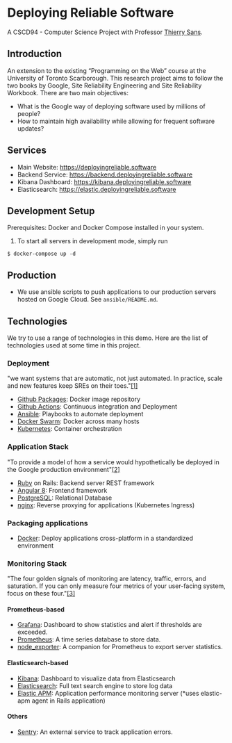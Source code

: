 # Deploying Reliable Software
A CSCD94 - Computer Science Project with Professor [Thierry Sans](https://github.com/thierrysans).

## Introduction

An extension to the existing “Programming on the Web” course at the University of Toronto Scarborough. This research project aims to follow the two books by Google, Site Reliability Engineering and Site Reliability Workbook. There are two main objectives:
- What is the Google way of deploying software used by millions of people?
- How to maintain high availability while allowing for frequent software updates?

## Services
- Main Website: https://deployingreliable.software
- Backend Service: https://backend.deployingreliable.software
- Kibana Dashboard: https://kibana.deployingreliable.software
- Elasticsearch: https://elastic.deployingreliable.software

## Development Setup
Prerequisites: Docker and Docker Compose installed in your system.

1. To start all servers in development mode, simply run
```
$ docker-compose up -d
```

## Production
- We use ansible scripts to push applications to our production servers hosted on Google Cloud. See `ansible/README.md`.

## Technologies
We try to use a range of technologies in this demo. Here are the list of technologies used at some time in this project.

### Deployment
"we want systems that are automatic, not just automated. In practice, scale and new features keep SREs on their toes."[\[1\]](https://landing.google.com/sre/sre-book/chapters/introduction/)
- [Github Packages](https://github.com/features/packages): Docker image repository
- [Github Actions](https://github.com/features/actions): Continuous integration and Deployment
- [Ansible](https://www.ansible.com/): Playbooks to automate deployment
- [Docker Swarm](https://docs.docker.com/engine/swarm/): Docker across many hosts
- [Kubernetes](https://kubernetes.io/): Container orchestration

### Application Stack
"To provide a model of how a service would hypothetically be deployed in the Google production environment"[\[2\]](https://landing.google.com/sre/sre-book/chapters/production-environment/#fig_production-environment_life-of-a-request)
- [Ruby](https://rubyonrails.org/) on Rails: Backend server REST framework
- [Angular 8](https://angular.io/): Frontend framework
- [PostgreSQL](https://www.postgresql.org/): Relational Database
- [nginx](https://www.nginx.com/): Reverse proxying for applications (Kubernetes Ingress)

### Packaging applications
- [Docker](https://www.docker.com/): Deploy applications cross-platform in a standardized environment

### Monitoring Stack
"The four golden signals of monitoring are latency, traffic, errors, and saturation. If you can only measure four metrics of your user-facing system, focus on these four."[\[3\]](https://landing.google.com/sre/sre-book/chapters/monitoring-distributed-systems/)

#### Prometheus-based
- [Grafana](https://grafana.com/): Dashboard to show statistics and alert if thresholds are exceeded.
- [Prometheus](https://prometheus.io/): A time series database to store data.
- [node_exporter](https://github.com/prometheus/node_exporter): A companion for Prometheus to export server statistics.

#### Elasticsearch-based
- [Kibana](https://www.elastic.co/kibana): Dashboard to visualize data from Elasticsearch
- [Elasticsearch](https://www.elastic.co/elasticsearch): Full text search engine to store log data
- [Elastic APM](https://www.elastic.co/apm): Application performance monitoring server (\*uses elastic-apm agent in Rails application)

#### Others
- [Sentry](https://sentry.io/): An external service to track application errors.
